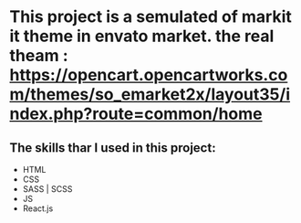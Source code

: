 # This project is a semulated of markit it theme in envato market. the real theam : https://opencart.opencartworks.com/themes/so_emarket2x/layout35/index.php?route=common/home

## The skills thar I used in this project:
- HTML
- CSS
- SASS | SCSS
- JS
- React.js

